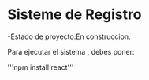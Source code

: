 <h1>Sisteme de Registro </h1>

-Estado de proyecto:En construccion.

Para ejecutar el sistema , debes poner:

   '''npm install react'''
   
